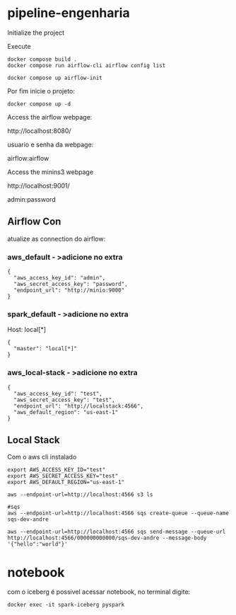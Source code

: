 # pipeline-engenharia


Initialize the project


Execute

```
docker compose build .
docker compose run airflow-cli airflow config list

docker compose up airflow-init
```

Por fim inicie o projeto:

```
docker compose up -d
```

Access the airflow webpage:

http://localhost:8080/

usuario e senha da webpage: 


airflow:airflow

Access the minins3 webpage

http://localhost:9001/

admin:password

## Airflow Con

atualize as connection do airflow: 

### aws_default - >adicione no extra

```
{
  "aws_access_key_id": "admin",
  "aws_secret_access_key": "password",
  "endpoint_url": "http://minio:9000"
}
```
### spark_default - >adicione no extra
Host: local[*]
```
{
  "master": "local[*]"
}
```
### aws_local-stack - >adicione no extra
```
{
  "aws_access_key_id": "test",
  "aws_secret_access_key": "test",
  "endpoint_url": "http://localstack:4566",
  "aws_default_region": "us-east-1"
}
```
## Local Stack

Com o aws cli instalado

```
export AWS_ACCESS_KEY_ID="test"
export AWS_SECRET_ACCESS_KEY="test"
export AWS_DEFAULT_REGION="us-east-1"

aws --endpoint-url=http://localhost:4566 s3 ls

#sqs
aws --endpoint-url=http://localhost:4566 sqs create-queue --queue-name sqs-dev-andre

aws --endpoint-url=http://localhost:4566 sqs send-message --queue-url http://localhost:4566/000000000000/sqs-dev-andre --message-body '{"hello":"world"}'

```

# notebook

com o iceberg é possivel acessar notebook, no terminal digite:

```
docker exec -it spark-iceberg pyspark
```